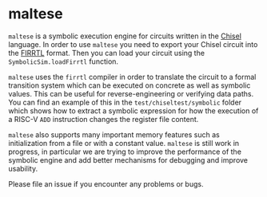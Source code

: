 # maltese

`maltese` is a symbolic execution engine for circuits written in the [Chisel](https://github.com/chipsalliance/chisel3) language.
In order to use `maltese` you need to export your Chisel circuit into the [FIRRTL](https://github.com/chipsalliance/firrtl)
format. Then you can load your circuit using the `SymbolicSim.loadFirrtl` function.

`maltese` uses the `firrtl` compiler in order to translate the circuit to a formal transition system which can
be executed on concrete as well as symbolic values. This can be useful for reverse-engineering or verifying data paths.
You can find an example of this in the `test/chiseltest/symbolic` folder which shows how to extract a symbolic
expression for how the execution of a RISC-V `ADD` instruction changes the register file content.

`maltese` also supports many important memory features such as initialization from a file or with a constant value.
`maltese` is still work in progress, in particular we are trying to improve the performance of the symbolic engine
and add better mechanisms for debugging and improve usability.

Please file an issue if you encounter any problems or bugs.

